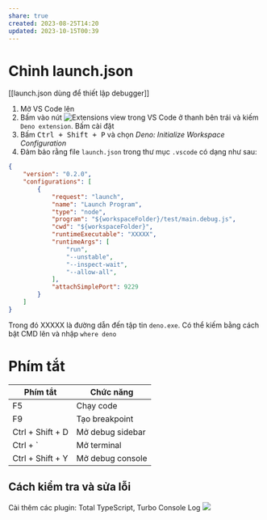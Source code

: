```yaml
---
share: true
created: 2023-08-25T14:20
updated: 2023-10-15T00:39
---
```

# Chỉnh launch.json
[[launch.json dùng để thiết lập debugger]]

1. Mở VS Code lên
2. Bấm vào nút ![Extensions view trong VS Code](https://code.visualstudio.com/assets/docs/editor/extension-marketplace/extensions-view-icon.png) ở thanh bên trái và kiếm `Deno extension`. Bấm cài đặt
3. Bấm <kbd>Ctrl + Shift + P</kbd> và chọn *Deno: Initialize Workspace Configuration*
4. Đảm bảo rằng file `launch.json` trong thư mục `.vscode` có dạng như sau:

```json
{
    "version": "0.2.0",
    "configurations": [
        {
            "request": "launch",
            "name": "Launch Program",
            "type": "node",
            "program": "${workspaceFolder}/test/main.debug.js",
            "cwd": "${workspaceFolder}",
            "runtimeExecutable": "XXXXX",
            "runtimeArgs": [
                "run",
                "--unstable",
                "--inspect-wait",
                "--allow-all",
            ],
            "attachSimplePort": 9229
        }
    ]
}
```
Trong đó XXXXX là đường dẫn đến tập tin `deno.exe`. Có thể kiếm bằng cách bật CMD lên và nhập `where deno`

# Phím tắt


| Phím tắt         | Chức năng        |
| ---------------- | ---------------- |
| F5               | Chạy code        |
| F9               | Tạo breakpoint   |
| Ctrl + Shift + D | Mở debug sidebar |
| Ctrl + `         | Mở terminal      |
| Ctrl + Shift + Y | Mở debug console | 

## Cách kiểm tra và sửa lỗi

Cài thêm các plugin: Total TypeScript, Turbo Console Log
![](https://i.imgur.com/iWUq8jB.png)